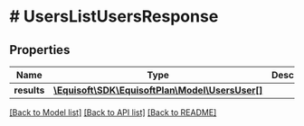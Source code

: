 # # UsersListUsersResponse

## Properties

Name | Type | Description | Notes
------------ | ------------- | ------------- | -------------
**results** | [**\Equisoft\SDK\EquisoftPlan\Model\UsersUser[]**](UsersUser.md) |  |

[[Back to Model list]](../../README.md#models) [[Back to API list]](../../README.md#endpoints) [[Back to README]](../../README.md)
